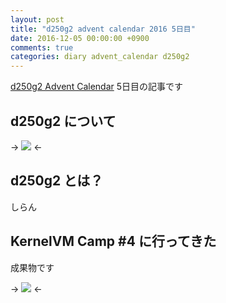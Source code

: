 ```yaml
---
layout: post
title: "d250g2 advent calendar 2016 5日目"
date: 2016-12-05 00:00:00 +0900
comments: true
categories: diary advent_calendar d250g2
---
```


[d250g2 Advent Calendar](http://www.adventar.org/calendars/1377) 5日目の記事です

## d250g2 について

-> ![](https://dn3pm25xmtlyu.cloudfront.net/photos/large/789653378.jpg?1373590992&Expires=1480965490&Signature=fXjxmRTn2~narufEZbisJVggXWaNaN33bbpReB4mYcmWL0Vwy38WvZUIHUkckSDHTLSOj47eas0LmvFCBxcWZ7mzdKpefjJKxclkDwYUUmVSoaCcL4dkPSUyVWeb4BlPkxukiNp2qG-bbOl7HjWTKdPSyDLpiw5IhbxTJicD4ng_&Key-Pair-Id=APKAIYVGSUJFNRFZBBTA) <-

## d250g2 とは？
しらん

## KernelVM Camp #4 に行ってきた

成果物です

-> ![](https://dn3pm25xmtlyu.cloudfront.net/photos/large/789653378.jpg?1373590992&Expires=1480965490&Signature=fXjxmRTn2~narufEZbisJVggXWaNaN33bbpReB4mYcmWL0Vwy38WvZUIHUkckSDHTLSOj47eas0LmvFCBxcWZ7mzdKpefjJKxclkDwYUUmVSoaCcL4dkPSUyVWeb4BlPkxukiNp2qG-bbOl7HjWTKdPSyDLpiw5IhbxTJicD4ng_&Key-Pair-Id=APKAIYVGSUJFNRFZBBTA) <-
